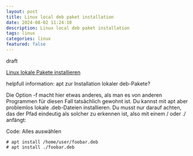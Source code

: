 ```yaml
---
layout: post
title: Linux local deb paket installation
date: 2024-08-02 11:24:10
description: Linux local deb paket installation
tags: linux
categories: linux
featured: false
---
```


draft 

[Linux lokale Pakete installieren]: https://debianforum.de/forum/viewtopic.php?t=183470 "https://debianforum.de/forum/viewtopic.php?t=183470"
[Linux lokale Pakete installieren]

helpfull information: apt zur Installation lokaler deb-Pakete?

Die Option -f macht hier etwas anderes, als man es von anderen Programmen für diesen Fall tatsächlich gewohnt ist.
Du kannst mit apt aber problemlos lokale .deb-Dateien installieren. Du musst nur darauf achten, 
das der Pfad eindeutig als solcher zu erkennen ist, also mit einem / oder ./ anfängt:

Code: Alles auswählen
````
# apt install /home/user/foobar.deb
# apt install ./foobar.deb
````

